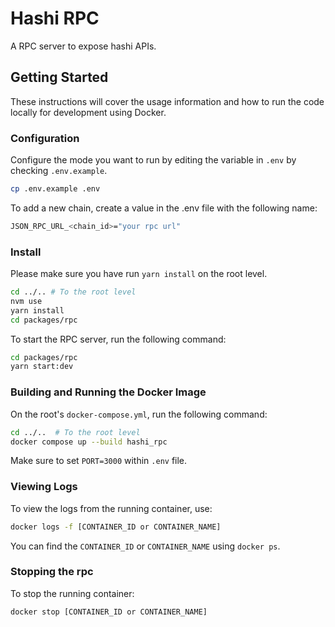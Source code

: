 # Hashi RPC

A RPC server to expose hashi APIs.

## Getting Started

These instructions will cover the usage information and how to run the code locally for development using Docker.

### Configuration

Configure the mode you want to run by editing the variable in `.env` by checking `.env.example`.

```sh
cp .env.example .env
```

To add a new chain, create a value in the .env file with the following name:

```sh
JSON_RPC_URL_<chain_id>="your rpc url"
```

### Install

Please make sure you have run `yarn install` on the root level.

```sh
cd ../.. # To the root level
nvm use
yarn install
cd packages/rpc
```

To start the RPC server, run the following command:

```sh
cd packages/rpc
yarn start:dev
```

### Building and Running the Docker Image

On the root's `docker-compose.yml`, run the following command:

```sh
cd ../..  # To the root level
docker compose up --build hashi_rpc
```

Make sure to set `PORT=3000` within `.env` file.

### Viewing Logs

To view the logs from the running container, use:

```sh
docker logs -f [CONTAINER_ID or CONTAINER_NAME]
```

You can find the `CONTAINER_ID` or `CONTAINER_NAME` using `docker ps`.

### Stopping the rpc

To stop the running container:

```sh
docker stop [CONTAINER_ID or CONTAINER_NAME]
```
